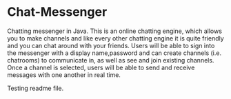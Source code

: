 # Chat-Messenger
Chatting messenger in Java.
This is an online chatting engine, which allows you to make channels and like every other
chatting engine it is quite friendly and you can chat around with your friends.
Users will be able to sign into the messenger with a display name,password and can create channels (i.e. chatrooms) to
communicate in, as well as see and join existing channels. Once a channel is selected, users will
be able to send and receive messages with one another in real time.


Testing readme file.
